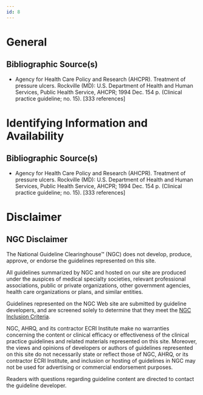 ```yaml
---
id: 8
---
```


# General

## Bibliographic Source(s)

- Agency for Health Care Policy and Research (AHCPR). Treatment of pressure ulcers. Rockville (MD): U.S. Department of Health and Human Services, Public Health Service, AHCPR; 1994 Dec. 154 p. (Clinical practice guideline; no. 15). [333 references]

# Identifying Information and Availability

## Bibliographic Source(s)

- Agency for Health Care Policy and Research (AHCPR). Treatment of pressure ulcers. Rockville (MD): U.S. Department of Health and Human Services, Public Health Service, AHCPR; 1994 Dec. 154 p. (Clinical practice guideline; no. 15). [333 references]

# Disclaimer

## NGC Disclaimer

The National Guideline Clearinghouse™ (NGC) does not develop, produce, approve, or endorse the guidelines represented on this site.

All guidelines summarized by NGC and hosted on our site are produced under the auspices of medical specialty societies, relevant professional associations, public or private organizations, other government agencies, health care organizations or plans, and similar entities.

Guidelines represented on the NGC Web site are submitted by guideline developers, and are screened solely to determine that they meet the [NGC Inclusion Criteria](/help-and-about/summaries/inclusion-criteria).

NGC, AHRQ, and its contractor ECRI Institute make no warranties concerning the content or clinical efficacy or effectiveness of the clinical practice guidelines and related materials represented on this site. Moreover, the views and opinions of developers or authors of guidelines represented on this site do not necessarily state or reflect those of NGC, AHRQ, or its contractor ECRI Institute, and inclusion or hosting of guidelines in NGC may not be used for advertising or commercial endorsement purposes.

Readers with questions regarding guideline content are directed to contact the guideline developer.

